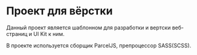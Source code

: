 # Проект для вёрстки
Данный проект является шаблонном для разработки и вертски веб-страниц и UI Kit к ним.

В проекте используется сборщик ParcelJS, препроцессор SASS(SCSS).
